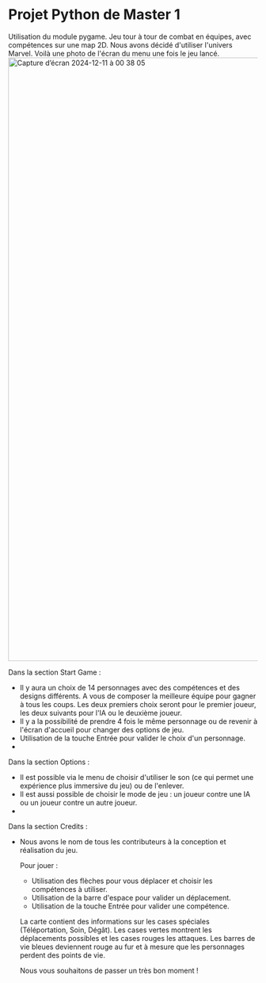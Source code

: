# Projet Python de Master 1
Utilisation du module pygame.
Jeu tour à tour de combat en équipes, avec compétences sur une map 2D.
Nous avons décidé d'utiliser l'univers Marvel.
Voilà une photo de l'écran du menu une fois le jeu lancé.
<img width="1218" alt="Capture d’écran 2024-12-11 à 00 38 05" src="https://github.com/user-attachments/assets/7512ed5d-0669-46a6-9eda-3f0ae8c5a445">

Dans la section Start Game :
- Il y aura un choix de 14 personnages avec des compétences et des designs différents. A vous de composer la meilleure équipe pour gagner à tous les coups. Les deux premiers choix seront pour le premier joueur, les deux suivants pour l'IA ou le deuxième joueur.
- Il y a la possibilité de prendre 4 fois le même personnage ou de revenir à l'écran d'accueil pour changer des options de jeu.
- Utilisation de la touche Entrée pour valider le choix d'un personnage.
- 
Dans la section Options :
- Il est possible via le menu de choisir d'utiliser le son (ce qui permet une expérience plus immersive du jeu) ou de l'enlever.
- Il est aussi possible de choisir le mode de jeu : un joueur contre une IA ou un joueur contre un autre joueur.
- 
Dans la section Credits :
- Nous avons le nom de tous les contributeurs à la conception et réalisation du jeu.

  Pour jouer :
  - Utilisation des flèches pour vous déplacer et choisir les compétences à utiliser.
  - Utilisation de la barre d'espace pour valider un déplacement.
  - Utilisation de la touche Entrée pour valider une compétence.
  
  La carte contient des informations sur les cases spéciales (Téléportation, Soin, Dégât).
  Les cases vertes montrent les déplacements possibles et les cases rouges les attaques.
  Les barres de vie bleues deviennent rouge au fur et à mesure que les personnages perdent des points de vie.
  

  Nous vous souhaitons de passer un très bon moment !
  
